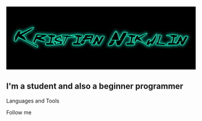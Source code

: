 ![Header](https://github.com/KristianNikulin/kristiannikulin/blob/main/assets/header.png)

## I'm a student and also a beginner programmer

Languages and Tools

Follow me